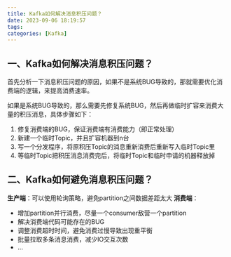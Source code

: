 ```yaml
---
title: Kafka如何解决消息积压问题？
date: 2023-09-06 18:19:57
tags:
categories: [Kafka]
---
```


## 一、Kafka如何解决消息积压问题？
首先分析一下消息积压问题的原因，如果不是系统BUG导致的，那就需要优化消费端的逻辑，来提高消费速率。

如果是系统BUG导致的，那么需要先修复系统BUG，然后再做临时扩容来消费大量的积压消息，具体步骤如下：
1. 修复消费端的BUG，保证消费端有消费能力（即正常处理）
2. 新建一个临时Topic，并且扩容机器到n台
3. 写一个分发程序，将原积压Topic的消息重新消费后重新写入临时Topic里
4. 等临时Topic把积压消息消费完后，将临时Topic和临时申请的机器释放掉

## 二、Kafka如何避免消息积压问题？
**生产端**：可以使用轮询策略，避免partition之间数据差距太大
**消费端**：
* 增加partition并行消费，尽量一个consumer敌营一个partition
* 解决消费端代码可能存在的BUG
* 调整消费超时时间，避免消费过慢导致出现重平衡
* 批量拉取多条消息消费，减少IO交互次数
* ...



